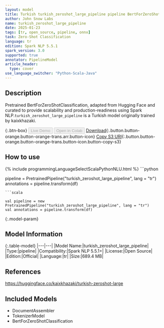 ```yaml
---
layout: model
title: Turkish turkish_zeroshot_large_pipeline pipeline BertForZeroShotClassification from kaixkhazaki
author: John Snow Labs
name: turkish_zeroshot_large_pipeline
date: 2025-01-23
tags: [tr, open_source, pipeline, onnx]
task: Zero-Shot Classification
language: tr
edition: Spark NLP 5.5.1
spark_version: 3.0
supported: true
annotator: PipelineModel
article_header:
  type: cover
use_language_switcher: "Python-Scala-Java"
---
```


## Description

Pretrained BertForZeroShotClassification, adapted from Hugging Face and curated to provide scalability and production-readiness using Spark NLP.`turkish_zeroshot_large_pipeline` is a Turkish model originally trained by kaixkhazaki.

{:.btn-box}
<button class="button button-orange" disabled>Live Demo</button>
<button class="button button-orange" disabled>Open in Colab</button>
[Download](https://s3.amazonaws.com/auxdata.johnsnowlabs.com/public/models/turkish_zeroshot_large_pipeline_tr_5.5.1_3.0_1737640862080.zip){:.button.button-orange.button-orange-trans.arr.button-icon}
[Copy S3 URI](s3://auxdata.johnsnowlabs.com/public/models/turkish_zeroshot_large_pipeline_tr_5.5.1_3.0_1737640862080.zip){:.button.button-orange.button-orange-trans.button-icon.button-copy-s3}

## How to use



<div class="tabs-box" markdown="1">
{% include programmingLanguageSelectScalaPythonNLU.html %}
```python

pipeline = PretrainedPipeline("turkish_zeroshot_large_pipeline", lang = "tr")
annotations =  pipeline.transform(df)   

```
```scala

val pipeline = new PretrainedPipeline("turkish_zeroshot_large_pipeline", lang = "tr")
val annotations = pipeline.transform(df)

```
</div>

{:.model-param}
## Model Information

{:.table-model}
|---|---|
|Model Name:|turkish_zeroshot_large_pipeline|
|Type:|pipeline|
|Compatibility:|Spark NLP 5.5.1+|
|License:|Open Source|
|Edition:|Official|
|Language:|tr|
|Size:|689.4 MB|

## References

https://huggingface.co/kaixkhazaki/turkish-zeroshot-large

## Included Models

- DocumentAssembler
- TokenizerModel
- BertForZeroShotClassification